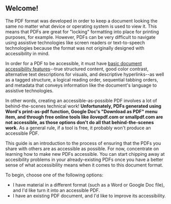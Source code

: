 ## Welcome!

The PDF format was developed in order to keep a document looking the same no matter what device or operating system is used to view it. This means that PDFs are great for "locking" formatting into place for printing purposes, for example. However, PDFs can be very difficult to navigate using assistive technologies like screen readers or text-to-speech technologies because the format was not originally designed with accessibility in mind.

In order for a PDF to be accessible, it must have [basic document accessibility features](https://ww1.oswego.edu/accessibility/basic-accessibility-principles)--true structured content, good color contrast, alternative text descriptions for visuals, and descriptive hyperlinks--as well as a tagged structure, a logical reading order, sequential tabbing orders, and metadata that conveys information like the document's language to assistive technologies.

In other words, creating an accessible-as-possible PDF involves a lot of behind-the-scenes technical work! **Unfortunately, PDFs generated using Word's print-as-pdf function, Google Doc's "Download as PDF" menu item, and through free online tools like ilovepdf.com or smallpdf.com are not accessible, as those options don't do all that behind-the-scenes work.** As a general rule, if a tool is free, it probably won't produce an accessible PDF.

This guide is an introduction to the process of ensuring that the PDFs you share with others are as accessible as possible. For now, concentrate on learning how to make new PDFs accessible. You can start chipping away at accesibility problems in your already-existing PDFs once you have a better sense of what accessibility means when it comes to this document format.

To begin, choose one of the following options:

- I have material in a different format (such as a Word or Google Doc file), and I'd like turn it into an accessible PDF.
- I have an existing PDF document, and I'd like to improve its accessibility.
